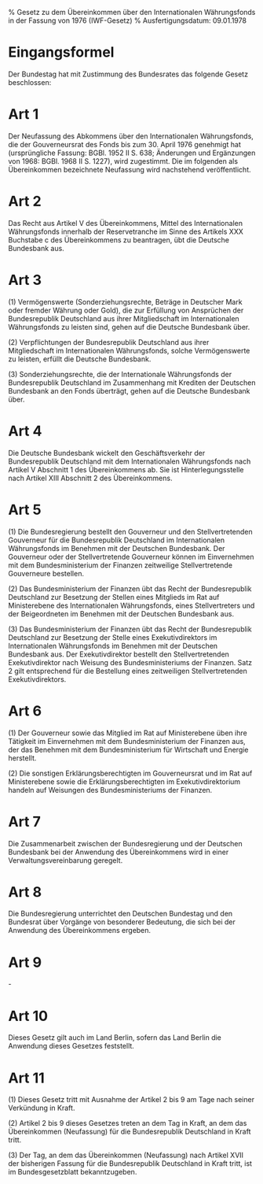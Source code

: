 % Gesetz zu dem Übereinkommen über den Internationalen Währungsfonds in der Fassung von 1976  (IWF-Gesetz)
% Ausfertigungsdatum: 09.01.1978
 
# Eingangsformel

Der Bundestag hat mit Zustimmung des Bundesrates das folgende Gesetz beschlossen:

# Art 1

Der Neufassung des Abkommens über den Internationalen Währungsfonds, die der Gouverneursrat des Fonds bis zum 30. April 1976 genehmigt hat (ursprüngliche Fassung: BGBl. 1952 II S. 638; Änderungen und Ergänzungen von 1968: BGBl. 1968 II S. 1227), wird zugestimmt. Die im folgenden als Übereinkommen bezeichnete Neufassung wird nachstehend veröffentlicht.

# Art 2

Das Recht aus Artikel V des Übereinkommens, Mittel des Internationalen Währungsfonds innerhalb der Reservetranche im Sinne des Artikels XXX Buchstabe c des Übereinkommens zu beantragen, übt die Deutsche Bundesbank aus.

# Art 3

(1) Vermögenswerte (Sonderziehungsrechte, Beträge in Deutscher Mark oder fremder Währung oder Gold), die zur Erfüllung von Ansprüchen der Bundesrepublik Deutschland aus ihrer Mitgliedschaft im Internationalen Währungsfonds zu leisten sind, gehen auf die Deutsche Bundesbank über.

(2) Verpflichtungen der Bundesrepublik Deutschland aus ihrer Mitgliedschaft im Internationalen Währungsfonds, solche Vermögenswerte zu leisten, erfüllt die Deutsche Bundesbank.

(3) Sonderziehungsrechte, die der Internationale Währungsfonds der Bundesrepublik Deutschland im Zusammenhang mit Krediten der Deutschen Bundesbank an den Fonds überträgt, gehen auf die Deutsche Bundesbank über.

# Art 4

Die Deutsche Bundesbank wickelt den Geschäftsverkehr der Bundesrepublik Deutschland mit dem Internationalen Währungsfonds nach Artikel V Abschnitt 1 des Übereinkommens ab. Sie ist Hinterlegungsstelle nach Artikel XIII Abschnitt 2 des Übereinkommens.

# Art 5

(1) Die Bundesregierung bestellt den Gouverneur und den Stellvertretenden Gouverneur für die Bundesrepublik Deutschland im Internationalen Währungsfonds im Benehmen mit der Deutschen Bundesbank. Der Gouverneur oder der Stellvertretende Gouverneur können im Einvernehmen mit dem Bundesministerium der Finanzen zeitweilige Stellvertretende Gouverneure bestellen.

(2) Das Bundesministerium der Finanzen übt das Recht der Bundesrepublik Deutschland zur Besetzung der Stellen eines Mitglieds im Rat auf Ministerebene des Internationalen Währungsfonds, eines Stellvertreters und der Beigeordneten im Benehmen mit der Deutschen Bundesbank aus.

(3) Das Bundesministerium der Finanzen übt das Recht der Bundesrepublik Deutschland zur Besetzung der Stelle eines Exekutivdirektors im Internationalen Währungsfonds im Benehmen mit der Deutschen Bundesbank aus. Der Exekutivdirektor bestellt den Stellvertretenden Exekutivdirektor nach Weisung des Bundesministeriums der Finanzen. Satz 2 gilt entsprechend für die Bestellung eines zeitweiligen Stellvertretenden Exekutivdirektors.

# Art 6

(1) Der Gouverneur sowie das Mitglied im Rat auf Ministerebene üben ihre Tätigkeit im Einvernehmen mit dem Bundesministerium der Finanzen aus, der das Benehmen mit dem Bundesministerium für Wirtschaft und Energie herstellt.

(2) Die sonstigen Erklärungsberechtigten im Gouverneursrat und im Rat auf Ministerebene sowie die Erklärungsberechtigten im Exekutivdirektorium handeln auf Weisungen des Bundesministeriums der Finanzen.

# Art 7

Die Zusammenarbeit zwischen der Bundesregierung und der Deutschen Bundesbank bei der Anwendung des Übereinkommens wird in einer Verwaltungsvereinbarung geregelt.

# Art 8

Die Bundesregierung unterrichtet den Deutschen Bundestag und den Bundesrat über Vorgänge von besonderer Bedeutung, die sich bei der Anwendung des Übereinkommens ergeben.

# Art 9

\-

# Art 10

Dieses Gesetz gilt auch im Land Berlin, sofern das Land Berlin die Anwendung dieses Gesetzes feststellt.

# Art 11

(1) Dieses Gesetz tritt mit Ausnahme der Artikel 2 bis 9 am Tage nach seiner Verkündung in Kraft.

(2) Artikel 2 bis 9 dieses Gesetzes treten an dem Tag in Kraft, an dem das Übereinkommen (Neufassung) für die Bundesrepublik Deutschland in Kraft tritt.

(3) Der Tag, an dem das Übereinkommen (Neufassung) nach Artikel XVII der bisherigen Fassung für die Bundesrepublik Deutschland in Kraft tritt, ist im Bundesgesetzblatt bekanntzugeben.
